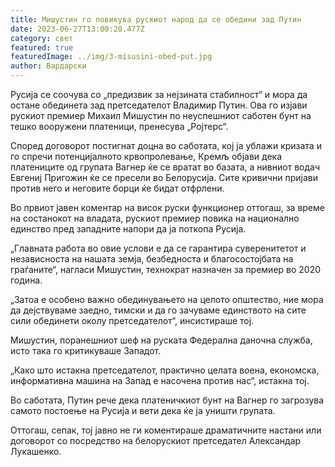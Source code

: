 ```yaml
---
title: Мишустин го повикува рускиот народ да се обедини зад Путин
date: 2023-06-27T13:00:20.477Z
category: свет
featured: true
featuredImage: ../img/3-misusini-obed-put.jpg
author: Вардарски
---
```

Русија се соочува со „предизвик за нејзината стабилност“ и мора да остане обединета зад претседателот Владимир Путин. Ова го изјави рускиот премиер Михаил Мишустин по неуспешниот саботен бунт на тешко вооружени платеници, пренесува „Ројтерс“.

Според договорот постигнат доцна во саботата, кој ја ублажи кризата и го спречи потенцијалното крвопролевање, Кремљ објави дека платениците од групата Вагнер ќе се вратат во базата, а нивниот водач Евгениј Пригожин ќе се пресели во Белорусија. Сите кривични пријави против него и неговите борци ќе бидат отфрлени.

Во првиот јавен коментар на висок руски функционер оттогаш, за време на состанокот на владата, рускиот премиер повика на национално единство пред западните напори да ја поткопа Русија.

„Главната работа во овие услови е да се гарантира суверенитетот и независноста на нашата земја, безбедноста и благосостојбата на граѓаните“, нагласи Мишустин, технократ назначен за премиер во 2020 година.

„Затоа е особено важно обединувањето на целото општество, ние мора да дејствуваме заедно, тимски и да го зачуваме единството на сите сили обединети околу претседателот“, инсистираше тој.

Мишустин, поранешниот шеф на руската Федерална даночна служба, исто така го критикуваше Западот.

„Како што истакна претседателот, практично целата воена, економска, информативна машина на Запад е насочена против нас“, истакна тој.

Во саботата, Путин рече дека платеничкиот бунт на Вагнер го загрозува самото постоење на Русија и вети дека ќе ја уништи групата.

Оттогаш, сепак, тој јавно не ги коментираше драматичните настани или договорот со посредство на белорускиот претседател Александар Лукашенко.